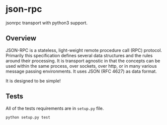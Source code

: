 json-rpc
========

jsonrpc transport with python3 support.


Overview
--------

JSON-RPC is a stateless, light-weight remote procedure call (RPC) protocol. Primarily this specification defines several data structures and the rules around their processing. It is transport agnostic in that the concepts can be used within the same process, over sockets, over http, or in many various message passing environments. It uses JSON (RFC 4627) as data format.

It is designed to be simple!

Tests
-----

All of the tests requirements are in ``setup.py`` file.

    python setup.py test
